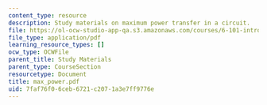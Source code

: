 ```yaml
---
content_type: resource
description: Study materials on maximum power transfer in a circuit.
file: https://ol-ocw-studio-app-qa.s3.amazonaws.com/courses/6-101-introductory-analog-electronics-laboratory-spring-2007/7faf76f06ceb6721c2071a3e7ff9776e_max_power.pdf
file_type: application/pdf
learning_resource_types: []
ocw_type: OCWFile
parent_title: Study Materials
parent_type: CourseSection
resourcetype: Document
title: max_power.pdf
uid: 7faf76f0-6ceb-6721-c207-1a3e7ff9776e
---
```

